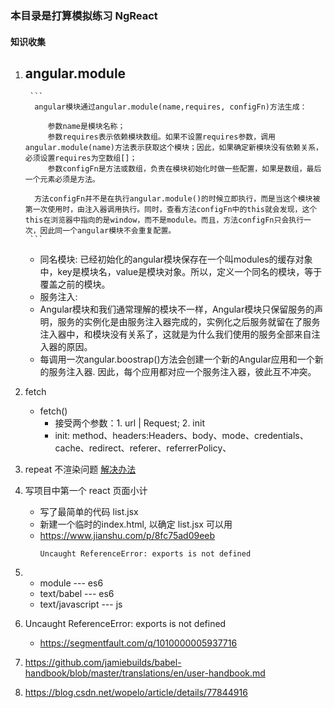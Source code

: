 ### 本目录是打算模拟练习 NgReact
#### 知识收集
1. angular.module
    - 
        ```
         angular模块通过angular.module(name,requires, configFn)方法生成：

            参数name是模块名称；
            参数requires表示依赖模块数组。如果不设置requires参数，调用angular.module(name)方法表示获取这个模块；因此，如果确定新模块没有依赖关系，必须设置requires为空数组[]；
            参数configFn是方法或数组，负责在模块初始化时做一些配置，如果是数组，最后一个元素必须是方法。

         方法configFn并不是在执行angular.module()的时候立即执行，而是当这个模块被第一次使用时，由注入器调用执行。同时，查看方法configFn中的this就会发现，这个this在浏览器中指向的是window，而不是module。而且，方法configFn只会执行一次，因此同一个angular模块不会重复配置。
        ```
    - 同名模块: 已经初始化的angular模块保存在一个叫modules的缓存对象中，key是模块名，value是模块对象。所以，定义一个同名的模块，等于覆盖之前的模块。
    - 服务注入: 
    - Angular模块和我们通常理解的模块不一样，Angular模块只保留服务的声明，服务的实例化是由服务注入器完成的，实例化之后服务就留在了服务注入器中，和模块没有关系了，这就是为什么我们使用的服务全部来自注入器的原因。
    - 每调用一次angular.boostrap()方法会创建一个新的Angular应用和一个新的服务注入器. 因此，每个应用都对应一个服务注入器，彼此互不冲突。


2. fetch
    - fetch()
        - 接受两个参数：1. url | Request; 2. init
        - init: method、headers:Headers、body、mode、credentials、cache、redirect、referer、referrerPolicy、
3. repeat 不渲染问题 [解决办法](https://blog.csdn.net/ovvn2370/article/details/78764855)
4. 写项目中第一个 react 页面小计
    - 写了最简单的代码 list.jsx
    - 新建一个临时的index.html, 以确定 list.jsx 可以用
    - https://www.jianshu.com/p/8fc75ad09eeb
        ```
        Uncaught ReferenceError: exports is not defined
        ```
5. 
    - module --- es6
    - text/babel --- es6
    - text/javascript --- js
6. Uncaught ReferenceError: exports is not defined
    - https://segmentfault.com/q/1010000005937716
7. https://github.com/jamiebuilds/babel-handbook/blob/master/translations/en/user-handbook.md
8. https://blog.csdn.net/wopelo/article/details/77844916